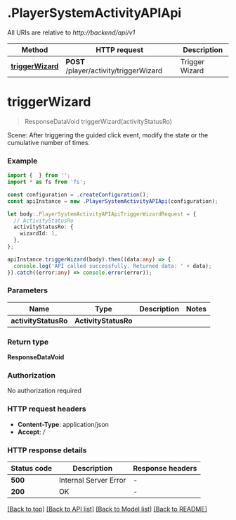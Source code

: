 # .PlayerSystemActivityAPIApi

All URIs are relative to *http://backend/api/v1*

Method | HTTP request | Description
------------- | ------------- | -------------
[**triggerWizard**](PlayerSystemActivityAPIApi.md#triggerWizard) | **POST** /player/activity/triggerWizard | Trigger Wizard


# **triggerWizard**
> ResponseDataVoid triggerWizard(activityStatusRo)

Scene: After triggering the guided click event, modify the state or the cumulative number of times.

### Example


```typescript
import {  } from '';
import * as fs from 'fs';

const configuration = .createConfiguration();
const apiInstance = new .PlayerSystemActivityAPIApi(configuration);

let body:.PlayerSystemActivityAPIApiTriggerWizardRequest = {
  // ActivityStatusRo
  activityStatusRo: {
    wizardId: 1,
  },
};

apiInstance.triggerWizard(body).then((data:any) => {
  console.log('API called successfully. Returned data: ' + data);
}).catch((error:any) => console.error(error));
```


### Parameters

Name | Type | Description  | Notes
------------- | ------------- | ------------- | -------------
 **activityStatusRo** | **ActivityStatusRo**|  |


### Return type

**ResponseDataVoid**

### Authorization

No authorization required

### HTTP request headers

 - **Content-Type**: application/json
 - **Accept**: */*


### HTTP response details
| Status code | Description | Response headers |
|-------------|-------------|------------------|
**500** | Internal Server Error |  -  |
**200** | OK |  -  |

[[Back to top]](#) [[Back to API list]](README.md#documentation-for-api-endpoints) [[Back to Model list]](README.md#documentation-for-models) [[Back to README]](README.md)


